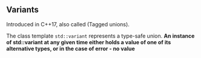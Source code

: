 
## Variants

Introduced in C++17, also called (Tagged unions).

The class template `std::variant` represents a type-safe union. **An instance of std::variant at any given time either holds a value of one of its alternative types, or in the case of error - no value**

